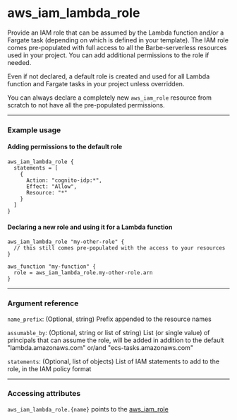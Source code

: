 # aws_iam_lambda_role

Provide an IAM role that can be assumed by the Lambda function and/or a Fargate task (depending on which is defined in your template).
The IAM role comes pre-populated with full access to all the Barbe-serverless resources used in your project. You can add additional permissions to the role if needed.

Even if not declared, a default role is created and used for all Lambda function and Fargate tasks in your project unless overridden.

You can always declare a completely new `aws_iam_role` resource from scratch to not have all the pre-populated permissions.

---

### Example usage

#### Adding permissions to the default role
```hcl
aws_iam_lambda_role {
  statements = [
    {
      Action: "cognito-idp:*",
      Effect: "Allow",
      Resource: "*"
    }
  ]
}
```

#### Declaring a new role and using it for a Lambda function
```hcl
aws_iam_lambda_role "my-other-role" {
  // this still comes pre-populated with the access to your resources
}

aws_function "my-function" {
  role = aws_iam_lambda_role.my-other-role.arn
}
```

---

### Argument reference

`name_prefix`: (Optional, string) Prefix appended to the resource names

`assumable_by`: (Optional, string or list of string) List (or single value) of principals that can assume the role, will be added in addition to the default "lambda.amazonaws.com" or/and "ecs-tasks.amazonaws.com"

`statements`: (Optional, list of objects) List of IAM statements to add to the role, in the IAM policy format

---

### Accessing attributes

`aws_iam_lambda_role.{name}` points to the [aws_iam_role](https://registry.terraform.io/providers/hashicorp/aws/latest/docs/resources/iam_role#attributes-reference)
